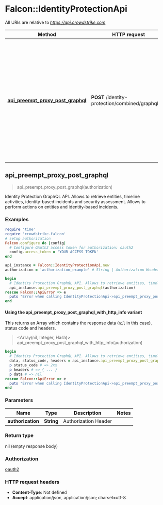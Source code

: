 # Falcon::IdentityProtectionApi

All URIs are relative to *https://api.crowdstrike.com*

| Method | HTTP request | Description |
| ------ | ------------ | ----------- |
| [**api_preempt_proxy_post_graphql**](IdentityProtectionApi.md#api_preempt_proxy_post_graphql) | **POST** /identity-protection/combined/graphql/v1 | Identity Protection GraphQL API. Allows to retrieve entities, timeline activities, identity-based incidents and security assessment. Allows to perform actions on entities and identity-based incidents. |


## api_preempt_proxy_post_graphql

> api_preempt_proxy_post_graphql(authorization)

Identity Protection GraphQL API. Allows to retrieve entities, timeline activities, identity-based incidents and security assessment. Allows to perform actions on entities and identity-based incidents.

### Examples

```ruby
require 'time'
require 'crowdstrike-falcon'
# setup authorization
Falcon.configure do |config|
  # Configure OAuth2 access token for authorization: oauth2
  config.access_token = 'YOUR ACCESS TOKEN'
end

api_instance = Falcon::IdentityProtectionApi.new
authorization = 'authorization_example' # String | Authorization Header

begin
  # Identity Protection GraphQL API. Allows to retrieve entities, timeline activities, identity-based incidents and security assessment. Allows to perform actions on entities and identity-based incidents.
  api_instance.api_preempt_proxy_post_graphql(authorization)
rescue Falcon::ApiError => e
  puts "Error when calling IdentityProtectionApi->api_preempt_proxy_post_graphql: #{e}"
end
```

#### Using the api_preempt_proxy_post_graphql_with_http_info variant

This returns an Array which contains the response data (`nil` in this case), status code and headers.

> <Array(nil, Integer, Hash)> api_preempt_proxy_post_graphql_with_http_info(authorization)

```ruby
begin
  # Identity Protection GraphQL API. Allows to retrieve entities, timeline activities, identity-based incidents and security assessment. Allows to perform actions on entities and identity-based incidents.
  data, status_code, headers = api_instance.api_preempt_proxy_post_graphql_with_http_info(authorization)
  p status_code # => 2xx
  p headers # => { ... }
  p data # => nil
rescue Falcon::ApiError => e
  puts "Error when calling IdentityProtectionApi->api_preempt_proxy_post_graphql_with_http_info: #{e}"
end
```

### Parameters

| Name | Type | Description | Notes |
| ---- | ---- | ----------- | ----- |
| **authorization** | **String** | Authorization Header |  |

### Return type

nil (empty response body)

### Authorization

[oauth2](../README.md#oauth2)

### HTTP request headers

- **Content-Type**: Not defined
- **Accept**: application/json, application/json; charset=utf-8

